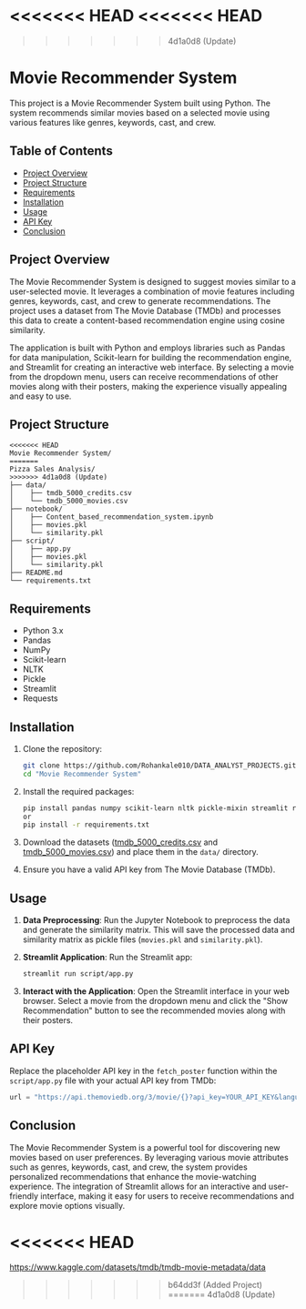 <<<<<<< HEAD
<<<<<<< HEAD
=======
>>>>>>> 4d1a0d8 (Update)
# Movie Recommender System

This project is a Movie Recommender System built using Python. The system recommends similar movies based on a selected movie using various features like genres, keywords, cast, and crew.

## Table of Contents
- [Project Overview](#project-overview)
- [Project Structure](#project-structure)
- [Requirements](#requirements)
- [Installation](#installation)
- [Usage](#usage)
- [API Key](#api-key)
- [Conclusion](#conclusion)

## Project Overview 
The Movie Recommender System is designed to suggest movies similar to a user-selected movie. It leverages a combination of movie features including genres, keywords, cast, and crew to generate recommendations. The project uses a dataset from The Movie Database (TMDb) and processes this data to create a content-based recommendation engine using cosine similarity.

The application is built with Python and employs libraries such as Pandas for data manipulation, Scikit-learn for building the recommendation engine, and Streamlit for creating an interactive web interface. By selecting a movie from the dropdown menu, users can receive recommendations of other movies along with their posters, making the experience visually appealing and easy to use.


## Project Structure

```plaintext
<<<<<<< HEAD
Movie Recommender System/
=======
Pizza Sales Analysis/
>>>>>>> 4d1a0d8 (Update)
├── data/
│    ├── tmdb_5000_credits.csv
│    └── tmdb_5000_movies.csv
├── notebook/
│    ├── Content_based_recommendation_system.ipynb
│    ├── movies.pkl
│    └── similarity.pkl    
├── script/
│    ├── app.py
│    ├── movies.pkl
│    └── similarity.pkl
├── README.md
└── requirements.txt
```

## Requirements

- Python 3.x
- Pandas
- NumPy
- Scikit-learn
- NLTK
- Pickle
- Streamlit
- Requests

## Installation

1. Clone the repository:
    ```sh
    git clone https://github.com/Rohankale010/DATA_ANALYST_PROJECTS.git
    cd "Movie Recommender System"
    ```

2. Install the required packages:
    ```sh
    pip install pandas numpy scikit-learn nltk pickle-mixin streamlit requests
    or 
    pip install -r requirements.txt
    ```

3. Download the datasets ([tmdb_5000_credits.csv](https://www.kaggle.com/datasets/tmdb/tmdb-movie-metadata/data) and [tmdb_5000_movies.csv](https://www.kaggle.com/datasets/tmdb/tmdb-movie-metadata/data)) and place them in the `data/` directory.

4. Ensure you have a valid API key from The Movie Database (TMDb).

## Usage

1. **Data Preprocessing**: Run the Jupyter Notebook to preprocess the data and generate the similarity matrix. This will save the processed data and similarity matrix as pickle files (`movies.pkl` and `similarity.pkl`).

2. **Streamlit Application**: Run the Streamlit app:
    ```sh
    streamlit run script/app.py
    ```

3. **Interact with the Application**: Open the Streamlit interface in your web browser. Select a movie from the dropdown menu and click the "Show Recommendation" button to see the recommended movies along with their posters.

## API Key

Replace the placeholder API key in the `fetch_poster` function within the `script/app.py` file with your actual API key from TMDb:
```python
url = "https://api.themoviedb.org/3/movie/{}?api_key=YOUR_API_KEY&language=en-US".format(movie_id)
```

## Conclusion

The Movie Recommender System is a powerful tool for discovering new movies based on user preferences. By leveraging various movie attributes such as genres, keywords, cast, and crew, the system provides personalized recommendations that enhance the movie-watching experience. The integration of Streamlit allows for an interactive and user-friendly interface, making it easy for users to receive recommendations and explore movie options visually.

<<<<<<< HEAD
=======
https://www.kaggle.com/datasets/tmdb/tmdb-movie-metadata/data
>>>>>>> b64dd3f (Added Project)
=======
>>>>>>> 4d1a0d8 (Update)
